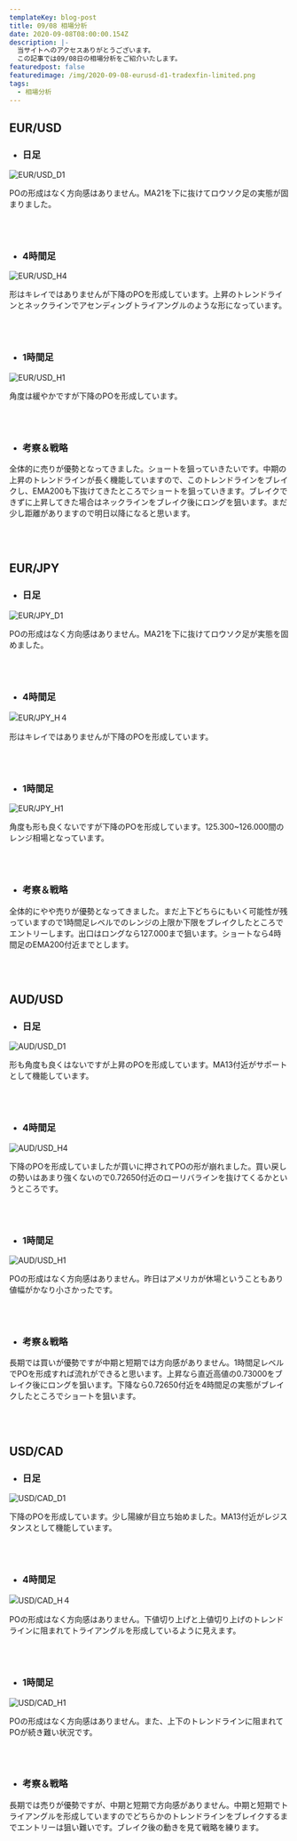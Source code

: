 ```yaml
---
templateKey: blog-post
title: 09/08 相場分析
date: 2020-09-08T08:00:00.154Z
description: |-
  当サイトへのアクセスありがとうございます。
  この記事では09/08日の相場分析をご紹介いたします。
featuredpost: false
featuredimage: /img/2020-09-08-eurusd-d1-tradexfin-limited.png
tags:
  - 相場分析
---
```

## EUR/USD

* ### 日足

![EUR/USD_D1](/img/2020-09-08-eurusd-d1-tradexfin-limited.png)

POの形成はなく方向感はありません。MA21を下に抜けてロウソク足の実態が固まりました。

<br>
<br>

* ### 4時間足

![EUR/USD_H4](/img/2020-09-08-eurusd-h4-tradexfin-limited.png)

形はキレイではありませんが下降のPOを形成しています。上昇のトレンドラインとネックラインでアセンディングトライアングルのような形になっています。

<br>
<br>

* ### 1時間足

![EUR/USD_H1](/img/2020-09-08-eurusd-h1-tradexfin-limited.png)

角度は緩やかですが下降のPOを形成しています。

<br>
<br>

* ### 考察＆戦略

全体的に売りが優勢となってきました。ショートを狙っていきたいです。中期の上昇のトレンドラインが長く機能していますので、このトレンドラインをブレイクし、EMA200も下抜けてきたところでショートを狙っていきます。ブレイクできずに上昇してきた場合はネックラインをブレイク後にロングを狙います。まだ少し距離がありますので明日以降になると思います。

<br>
<br>

## EUR/JPY

* ### 日足

![EUR/JPY_D1](/img/2020-09-08-eurjpy-d1-tradexfin-limited.png)

POの形成はなく方向感はありません。MA21を下に抜けてロウソク足が実態を固めました。

<br>
<br>

* ### 4時間足

![EUR/JPY_H４](/img/2020-09-08-eurjpy-h4-tradexfin-limited.png)

形はキレイではありませんが下降のPOを形成しています。

<br>
<br>

* ### 1時間足

![EUR/JPY_H1](/img/2020-09-08-eurjpy-h1-tradexfin-limited.png)

角度も形も良くないですが下降のPOを形成しています。125.300~126.000間のレンジ相場となっています。

<br>
<br>

* ### 考察＆戦略

全体的にやや売りが優勢となってきました。まだ上下どちらにもいく可能性が残っていますので1時間足レベルでのレンジの上限か下限をブレイクしたところでエントリーします。出口はロングなら127.000まで狙います。ショートなら4時間足のEMA200付近までとします。

<br>
<br>

## AUD/USD

* ### 日足

![AUD/USD_D1](/img/2020-09-08-audusd-d1-tradexfin-limited.png)

形も角度も良くはないですが上昇のPOを形成しています。MA13付近がサポートとして機能しています。

<br>
<br>

* ### 4時間足

![AUD/USD_H4](/img/2020-09-08-audusd-h4-tradexfin-limited.png)

下降のPOを形成していましたが買いに押されてPOの形が崩れました。買い戻しの勢いはあまり強くないので0.72650付近のローリバラインを抜けてくるかというところです。

<br>
<br>

* ### 1時間足

![AUD/USD_H1](/img/2020-09-08-audusd-h1-tradexfin-limited.png)

POの形成はなく方向感はありません。昨日はアメリカが休場ということもあり値幅がかなり小さかったです。

<br>
<br>

* ### 考察＆戦略

長期では買いが優勢ですが中期と短期では方向感がありません。1時間足レベルでPOを形成すれば流れができると思います。上昇なら直近高値の0.73000をブレイク後にロングを狙います。下降なら0.72650付近を4時間足の実態がブレイクしたところでショートを狙います。

<br>
<br>

## USD/CAD

* ### 日足

![USD/CAD_D1](/img/2020-09-08-usdcad-d1-tradexfin-limited.png)

下降のPOを形成しています。少し陽線が目立ち始めました。MA13付近がレジスタンスとして機能しています。

<br>
<br>

* ### 4時間足

![USD/CAD_H４](/img/2020-09-08-usdcad-h4-tradexfin-limited.png)

POの形成はなく方向感はありません。下値切り上げと上値切り上げのトレンドラインに阻まれてトライアングルを形成しているように見えます。

<br>
<br>

* ### 1時間足

![USD/CAD_H1](/img/2020-09-08-usdcad-h1-tradexfin-limited.png)

POの形成はなく方向感はありません。また、上下のトレンドラインに阻まれてPOが続き難い状況です。

<br>
<br>

* ### 考察＆戦略

長期では売りが優勢ですが、中期と短期で方向感がありません。中期と短期でトライアングルを形成していますのでどちらかのトレンドラインをブレイクするまでエントリーは狙い難いです。ブレイク後の動きを見て戦略を練ります。